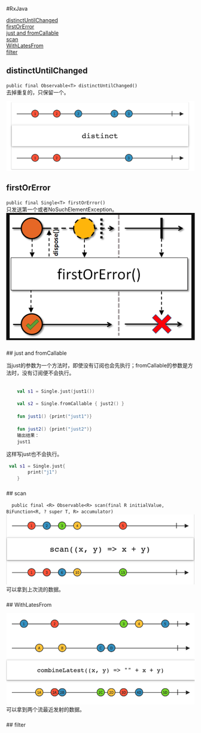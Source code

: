 
#RxJava

[distinctUntilChanged](#1)  
 [firstOrError](#2)   
 [just and fromCallable](#3)  
 [scan](#4)  
 [WithLatesFrom](#5)  
 [filter](#6)

<h3 id="1"></h3>

## distinctUntilChanged

   `public final Observable<T> distinctUntilChanged()`  
     去掉重复的，只保留一个。
   
   ![img](img/企业微信截图_1e7f4b05-0a29-4e95-b78e-6c5819f5ad5c.png)
   
 
   
   
<h3 id="2"></h3>

## firstOrError

`public final Single<T> firstOrError()`  
只发送第一个或者NoSuchElementException。
![as](img/企业微信截图_8e0c024b-991e-483c-9631-6dc9417105d7.png)
   
   
<h3 id="3"></h3>
## just and fromCallable

当just的参数为一个方法时，即使没有订阅也会先执行；fromCallable的参数是方法时，没有订阅便不会执行。

```kotlin

    val s1 = Single.just(just1())

    val s2 = Single.fromCallable { just2() }
    
    fun just1() {print("just1")}

    fun just2() {print("just2")}
	输出结果：
	just1
```

这样写just也不会执行。

```kotlin
 val s1 = Single.just{
        print("j1")
    }

```

<h3 id="4"></h3>
## scan

`  public final <R> Observable<R> scan(final R initialValue, BiFunction<R, ? super T, R> accumulator)` 
![](img/企业微信截图_002b792b-06d7-483c-be7a-109ca39342c6.png)  
可以拿到上次流的数据。


<h3 id="5"></h3>
## WithLatesFrom


![](img/企业微信截图_12a675f3-3cd1-4496-a3d2-10f23acdb523.png)  
可以拿到两个流最近发射的数据。

<h3 id="6"></h3>
## filter
